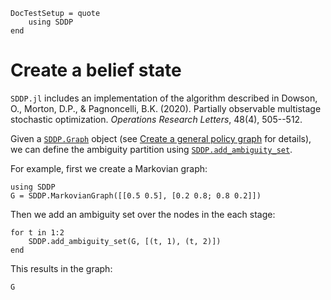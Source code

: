 ```@meta
DocTestSetup = quote
    using SDDP
end
```

# Create a belief state

`SDDP.jl` includes an implementation of the algorithm described in Dowson, O.,
Morton, D.P., & Pagnoncelli, B.K. (2020). Partially observable multistage
stochastic optimization. _Operations Research Letters_, 48(4), 505--512.

Given a [`SDDP.Graph`](@ref) object (see [Create a general policy graph](@ref)
for details), we can define the ambiguity partition using
[`SDDP.add_ambiguity_set`](@ref).

For example, first we create a Markovian graph:

```@repl
using SDDP
G = SDDP.MarkovianGraph([[0.5 0.5], [0.2 0.8; 0.8 0.2]])
```

Then we add an ambiguity set over the nodes in the each stage:

```@repl
for t in 1:2
    SDDP.add_ambiguity_set(G, [(t, 1), (t, 2)])
end
```

This results in the graph:

```@repl
G
```
